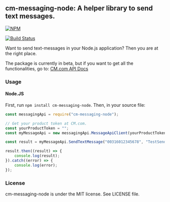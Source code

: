 ## cm-messaging-node: A helper library to send text messages.

[![NPM](https://nodei.co/npm/cm-messaging-node.png?downloads=true&downloadRank=true&stars=true)](https://nodei.co/npm/cm-messaging-node/)

[![Build Status](https://travis-ci.org/EricSmekens/cm-messaging-node.svg?branch=master)](https://travis-ci.org/EricSmekens/cm-messaging-node)

Want to send text-messages in your Node.js application? Then you are at the right place.

The package is currently in beta, but if you want to get all the functionalities, go to: [CM.com API Docs](https://docs.cmtelecom.com/bulk-sms-api/v1.0)


### Usage
#### Node.JS
First, run `npm install cm-messaging-node`. Then, in your source file:
```javascript
const messagingApi = require("cm-messaging-node");

// Get your product token at CM.com.
const yourProductToken = "";
const myMessageApi = new messagingApi.MessageApiClient(yourProductToken);

const result = myMessageApi.SendTextMessage("00316012345678", "TestSender", "Hello world?!");

result.then((result) => {
    console.log(result);
}).catch((error) => {
    console.log(error);
});
```

### License
cm-messaging-node is under the MIT license. See LICENSE file.
